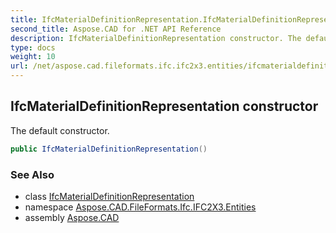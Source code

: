 ```yaml
---
title: IfcMaterialDefinitionRepresentation.IfcMaterialDefinitionRepresentation
second_title: Aspose.CAD for .NET API Reference
description: IfcMaterialDefinitionRepresentation constructor. The default constructor
type: docs
weight: 10
url: /net/aspose.cad.fileformats.ifc.ifc2x3.entities/ifcmaterialdefinitionrepresentation/ifcmaterialdefinitionrepresentation/
---
```

## IfcMaterialDefinitionRepresentation constructor

The default constructor.

```csharp
public IfcMaterialDefinitionRepresentation()
```

### See Also

* class [IfcMaterialDefinitionRepresentation](../)
* namespace [Aspose.CAD.FileFormats.Ifc.IFC2X3.Entities](../../ifcmaterialdefinitionrepresentation/)
* assembly [Aspose.CAD](../../../)


